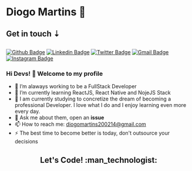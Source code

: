 # Diogo Martins 🚀
<h2>Get in touch ⇣

##

[![Github Badge](https://img.shields.io/badge/-Github-000?style=flat-square&logo=Github&logoColor=white&link=https://github.com/Xavi002)](https://github.com/kauemurakami)
[![Linkedin Badge](https://img.shields.io/badge/-LinkedIn-blue?style=flat-square&logo=Linkedin&logoColor=white&link=https://www.linkedin.com/in/rebeccamanzi/)](https://www.linkedin.com/in/diogo-martins-b79b55182/)
[![Twitter Badge](https://img.shields.io/badge/-Twitter-1ca0f1?style=flat-square&labelColor=1ca0f1&logo=twitter&logoColor=white&link=https://twitter.com/XavI36986724)](https://twitter.com/kauemurakami)
[![Gmail Badge](https://img.shields.io/badge/-Gmail-c14438?style=flat-square&logo=Gmail&logoColor=white&link=mailto:diogomartins200214@gmail.com)](mailto:kauetmurakami@gmail.com)
[![Instagram Badge](https://img.shields.io/badge/-Instagram-C13584?style=flat-square&labelColor=C13584&logo=instagram&logoColor=white&link=https://www.instagram.com/diogomartins.14//)](https://www.instagram.com/diogomartins.14/)

### Hi Devs! 🌟 Welcome to my profile

- 🏁 I’m alaways working to be a FullStack Developer
- 🌱 I’m currently learning ReactJS, React Native and NojeJS Stack
- 📖 I am currently studying to concretize the dream of becoming a professional Developer. I love what I do and I enjoy learning even more every day.
- 💬 Ask me about them, open an **issue**
- 📫 How to reach me: diogomartins200214@gmail.com
- ⚡ The best time to become better is today, don't outsource your decisions
 
<h2 align="center">Let's Code! :man_technologist: </h1>



